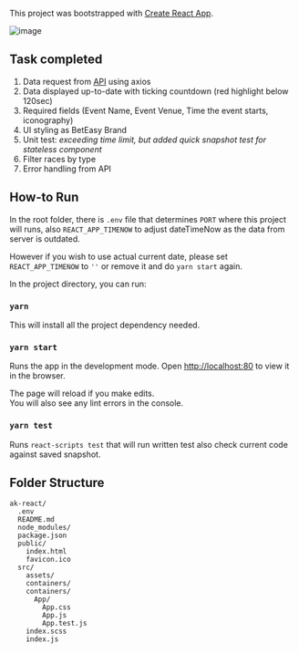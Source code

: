 This project was bootstrapped with [Create React App](https://github.com/facebook/create-react-app).

![image](https://user-images.githubusercontent.com/7718628/47253435-3f7edc80-d49e-11e8-850a-1acc734af350.png)

## Task completed
1. Data request from [API](https://s3-ap-southeast-2.amazonaws.com/bet-easy-code-challenge/next-to-jump
) using axios
2. Data displayed up-to-date with ticking countdown (red highlight below 120sec)
3. Required fields (Event Name, Event Venue, Time the event starts, iconography)
4. UI styling as BetEasy Brand
5. Unit test: _exceeding time limit, but added quick snapshot test for stateless component_
6. Filter races by type
7. Error handling from API

## How-to Run

In the root folder, there is `.env` file that determines `PORT` where this project will runs, also `REACT_APP_TIMENOW` to adjust dateTimeNow as the data from server is outdated.

However if you wish to use actual current date, please set `REACT_APP_TIMENOW` to `''` or remove it and do `yarn start` again.

In the project directory, you can run:

### `yarn`

This will install all the project dependency needed.

### `yarn start`

Runs the app in the development mode.
Open [http://localhost:80](http://localhost:80) to view it in the browser.

The page will reload if you make edits.<br>
You will also see any lint errors in the console.

### `yarn test`

Runs `react-scripts test` that will run written test also check current code against saved snapshot.

## Folder Structure

```
ak-react/
  .env
  README.md
  node_modules/
  package.json
  public/
    index.html
    favicon.ico
  src/
    assets/
    containers/
    containers/
      App/
        App.css
        App.js
        App.test.js
    index.scss
    index.js
```
